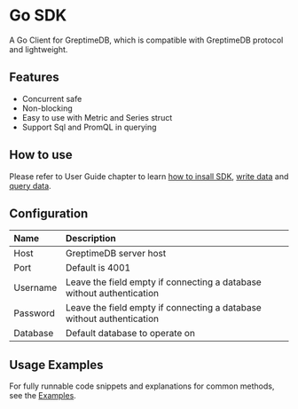 # Go SDK

A Go Client for GreptimeDB, which is compatible with GreptimeDB protocol and lightweight.

## Features

- Concurrent safe
- Non-blocking
- Easy to use with Metric and Series struct
- Support Sql and PromQL in querying

## How to use

Please refer to User Guide chapter to learn [how to insall SDK](/user-guide/clients.md#go-sdk),
[write data](/user-guide/write-data.md#go) and [query data](/user-guide/query-data.md#go).

## Configuration

| Name     | Description                                                           |
|:---------|:----------------------------------------------------------------------|
| Host     | GreptimeDB server host                                                |
| Port     | Default is 4001                                                       |
| Username | Leave the field empty if connecting a database without authentication |
| Password | Leave the field empty if connecting a database without authentication |
| Database | Default database to operate on                                        |

## Usage Examples

For fully runnable code snippets and explanations for common methods, see the [Examples][example].

<!-- link -->
[example]: https://pkg.go.dev/github.com/GreptimeTeam/greptimedb-client-go#example-package
